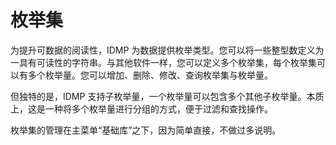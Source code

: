 # 枚举集

为提升可数据的阅读性，IDMP 为数据提供枚举类型。您可以将一些整型数定义为一具有可读性的字符串。与其他软件一样，您可以定义多个枚举集，每个枚举集可以有多个枚举量。您可以增加、删除、修改、查询枚举集与枚举量。

但独特的是，IDMP 支持子枚举量，一个枚举量可以包含多个其他子枚举量。本质上，这是一种将多个枚举量进行分组的方式，便于过滤和查找操作。

枚举集的管理在主菜单“基础库”之下，因为简单直接，不做过多说明。
